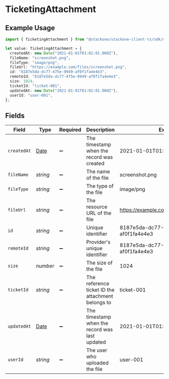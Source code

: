 # TicketingAttachment

## Example Usage

```typescript
import { TicketingAttachment } from "@stackone/stackone-client-ts/sdk/models/shared";

let value: TicketingAttachment = {
  createdAt: new Date("2021-01-01T01:01:01.000Z"),
  fileName: "screenshot.png",
  fileType: "image/png",
  fileUrl: "https://example.com/files/screenshot.png",
  id: "8187e5da-dc77-475e-9949-af0f1fa4e4e3",
  remoteId: "8187e5da-dc77-475e-9949-af0f1fa4e4e3",
  size: 1024,
  ticketId: "ticket-001",
  updatedAt: new Date("2021-01-01T01:01:01.000Z"),
  userId: "user-001",
};
```

## Fields

| Field                                                                                         | Type                                                                                          | Required                                                                                      | Description                                                                                   | Example                                                                                       |
| --------------------------------------------------------------------------------------------- | --------------------------------------------------------------------------------------------- | --------------------------------------------------------------------------------------------- | --------------------------------------------------------------------------------------------- | --------------------------------------------------------------------------------------------- |
| `createdAt`                                                                                   | [Date](https://developer.mozilla.org/en-US/docs/Web/JavaScript/Reference/Global_Objects/Date) | :heavy_minus_sign:                                                                            | The timestamp when the record was created                                                     | 2021-01-01T01:01:01.000Z                                                                      |
| `fileName`                                                                                    | *string*                                                                                      | :heavy_minus_sign:                                                                            | The name of the file                                                                          | screenshot.png                                                                                |
| `fileType`                                                                                    | *string*                                                                                      | :heavy_minus_sign:                                                                            | The type of the file                                                                          | image/png                                                                                     |
| `fileUrl`                                                                                     | *string*                                                                                      | :heavy_minus_sign:                                                                            | The resource URL of the file                                                                  | https://example.com/files/screenshot.png                                                      |
| `id`                                                                                          | *string*                                                                                      | :heavy_minus_sign:                                                                            | Unique identifier                                                                             | 8187e5da-dc77-475e-9949-af0f1fa4e4e3                                                          |
| `remoteId`                                                                                    | *string*                                                                                      | :heavy_minus_sign:                                                                            | Provider's unique identifier                                                                  | 8187e5da-dc77-475e-9949-af0f1fa4e4e3                                                          |
| `size`                                                                                        | *number*                                                                                      | :heavy_minus_sign:                                                                            | The size of the file                                                                          | 1024                                                                                          |
| `ticketId`                                                                                    | *string*                                                                                      | :heavy_minus_sign:                                                                            | The reference ticket ID the attachment belongs to                                             | ticket-001                                                                                    |
| `updatedAt`                                                                                   | [Date](https://developer.mozilla.org/en-US/docs/Web/JavaScript/Reference/Global_Objects/Date) | :heavy_minus_sign:                                                                            | The timestamp when the record was last updated                                                | 2021-01-01T01:01:01.000Z                                                                      |
| `userId`                                                                                      | *string*                                                                                      | :heavy_minus_sign:                                                                            | The user who uploaded the file                                                                | user-001                                                                                      |